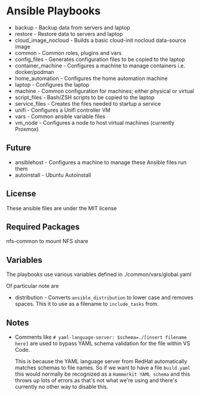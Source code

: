 # Ansible Playbooks

* backup - Backup data from servers and laptop
* restore - Restore data to servers and laptop
* cloud_image_nocloud - Builds a basic cloud-init nocloud data-source image
* common - Common roles, plugins and vars
* config_files - Generates configuration files to be copied to the laptop
* container_machine - Configures a machine to manage containers i.e.
  docker/podman
* home_automation - Configures the home automation machine
* laptop - Configures the laptop
* machine - Common configuration for machines; either physical or virtual
* script_files - Bash/ZSH scripts to be copied to the laptop
* service_files - Creates the files needed to startup a service
* unifi - Configures a Unifi controller VM
* vars - Common ansible variable files
* vm_node - Configures a node to host virtual machines (currently Proxmox)

## Future

* ansiblehost - Configures a machine to manage these Ansible files run them
* autoinstall - Ubuntu Autoinstall

## License

These ansible files are under the MIT license

## Required Packages

nfs-common to mount NFS share

## Variables

The playbooks use various variables defined in ./common/vars/global.yaml

Of particular note are

* distribution - Converts `ansible_distribution` to lower case and removes
  spaces. This it to use as a filename to `include_tasks` from.

## Notes

* Comments like `# yaml-language-server: $schema=./[insert filename here]`
  are used to bypass YAML schema validation for the file within VS Code.

  This is because the YAML language server from RedHat automatically matches
  schemas to file names. So if we want to have a file `build.yaml` this
  would normally be recognized as a `Hammerkit YAML schema` and this throws
  up lots of errors as that's not what we're using and there's currently no
  other way to disable this.
